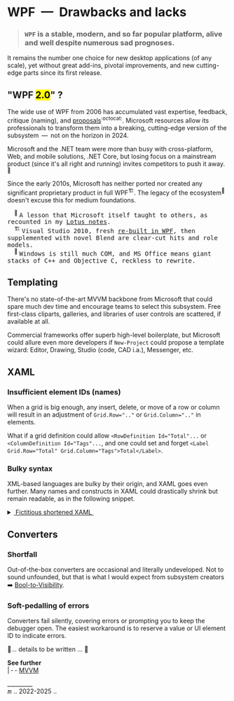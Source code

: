 # WPF &nbsp;&mdash;&nbsp; Drawbacks and lacks

> ### **`WPF`** is a stable, modern, and so far popular platform, alive and well despite numerous sad prognoses.

It remains the number one choice for new desktop applications (of any scale), yet without great add-ins, pivotal improvements, and new cutting-edge parts since its first release.

## "WPF <mark>2.0</mark>" ?

The wide use of WPF from 2006 has accumulated vast expertise, feedback, critique (naming), and [proposals](https://github.com/dotnet/wpf/discussions)<sup>:octocat:</sup>. 
Microsoft resources allow its professionals to transform them into a breaking, cutting-edge version of the subsystem &thinsp;&mdash;&thinsp; not on the horizon in 2024.

Microsoft and the .NET team were more than busy with cross-platform, Web, and mobile solutions, .NET Core, but losing focus on a mainstream product (since it's all right and running) invites competitors to push it away.<sup>🥀</sup>

Since the early 2010s, Microsoft has neither ported nor created any significant proprietary product in full WPF<sup>🏗️</sup>. The legacy of the ecosystem<sup>👜</sup> doesn't excuse this for medium foundations.

&nbsp; &nbsp; <sup>🥀</sup> <samp>A lesson that Microsoft itself taught to others, as recounted in my [Lotus&nbsp;notes](../../../../pencraft/README+/essays/README+/LN-view.md).</samp>\
&nbsp; &nbsp; <sup>🏗️</sup> <samp>Visual Studio 2010, fresh [re-built in WPF]((https://devblogs.microsoft.com/visualstudio/wpf-in-visual-studio-2010-part-1-introduction)<sup>🔗</sup>), 
then supplemented with novel Blend are clear-cut hits  and role models.</samp>\
&nbsp; &nbsp; <sup>👜</sup> <samp>Windows is still much COM, and MS Office means giant stacks of C++ and Objective&nbsp;C, reckless to rewrite.</samp>

## Templating

There's no state-of-the-art MVVM backbone from Microsoft that could spare much dev time and encourage teams to select this subsystem.
Free first-class cliparts, galleries, and libraries of user controls are scattered, if available at all.

Commercial frameworks offer superb high-level boilerplate, but Microsoft could allure even more developers if `New-Project` could propose a template wizard: Editor, Drawing, Studio (code, CAD i.a.), Messenger, etc.

## XAML

### Insufficient element IDs (names)

When a grid is big enough, any insert, delete, or move of a row or column will result in an adjustment of `Grid.Row=".."` or `Grid.Column=".."` in elements.

What if a grid definition could allow `<RowDefinition Id="Total"...` or `<ColumnDefinition Id="Tags"...`, and one could set and forget `<Label Grid.Row="Total" Grid.Column="Tags">Total</Label>`.

### Bulky syntax

XML-based languages are bulky by their origin, and XAML goes even further. Many names and constructs in XAML could drastically shrink but remain readable, as in the following snippet.

<details>
<summary><ins>&nbsp;</inst>Fictitious shortened XAML&nbsp;</ins></summary>

```XAML
<Grid>
   <Grid.Rows>
      <Row Height="Auto" />
      <Row Height="Auto" />
      <Row Height="Auto" />
   </Grid.Rows>
   <Grid.Cols>
      <Col Width="Auto"/>
      <Col Width="*"/>
   </Grid.Cols>
   <Label Grid="1,0">Ja</Label>
   ...
</Grid>
```
</details>


## Converters

### Shortfall

Out-of-the-box converters are occasional and literally undeveloped. 
Not to sound unfounded, but that is what I would expect from subsystem creators ➡️ [Bool-to-Visibility](https://github.com/Kyriosity/use-dev/blob/main/src/TuttiFrutti/WinClay/Converters/bool2viz_improved.md).


### Soft-pedalling of errors

Converters fail silently, covering errors or prompting you to keep the debugger open. The easiest workaround is to reserve a value or UI element ID to indicate errors.

🚧... details to be written ... 🚧

**See further**\
|&thinsp;-&thinsp;- [MVVM](mvvm)

_________\
🔚 .. 2022-2025 ..
